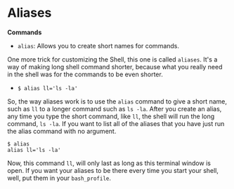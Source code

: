 # Aliases

**Commands**

- `alias`: Allows you to create short names for commands.

One more trick for customizing the Shell, this one is called `aliases`. It's a way of making long shell command shorter, because what you really need in the shell was for the commands to be even shorter.

- `$ alias ll='ls -la'`

So, the way aliases work is to use the `alias` command to give a short name, such as `ll` to a longer command such as `ls -la`. After you create an alias, any time you type the short command, like `ll`, the shell will run the long command, `ls -la`. If you want to list all of the aliases that you have just run the alias command with no argument.

```console
$ alias
alias ll='ls -la'
```
Now, this command `ll`, will only last as long as this terminal window is open. If you want your aliases to be there every time you start your shell, well, put them in your `bash_profile`.
